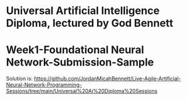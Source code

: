 # Universal Artificial Intelligence Diploma, lectured by God Bennett

# Week1-Foundational Neural Network-Submission-Sample


Solution is:
https://github.com/JordanMicahBennett/Live-Agile-Artificial-Neural-Network-Programming-Sessions/tree/main/Universal%20Ai%20Diploma%20Sessions
